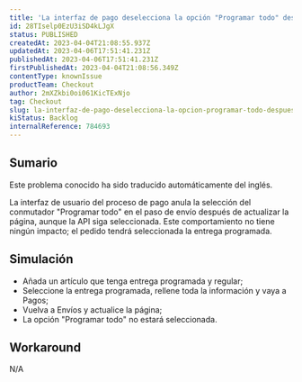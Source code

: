 ```yaml
---
title: 'La interfaz de pago deselecciona la opción "Programar todo" después de actualizar la página.'
id: 28TIselp0EzU3iSD4kLJgX
status: PUBLISHED
createdAt: 2023-04-04T21:08:55.937Z
updatedAt: 2023-04-06T17:51:41.231Z
publishedAt: 2023-04-06T17:51:41.231Z
firstPublishedAt: 2023-04-04T21:08:56.349Z
contentType: knownIssue
productTeam: Checkout
author: 2mXZkbi0oi061KicTExNjo
tag: Checkout
slug: la-interfaz-de-pago-deselecciona-la-opcion-programar-todo-despues-de-actualizar-la-pagina
kiStatus: Backlog
internalReference: 784693
---
```


## Sumario

<div class="alert alert-info">
  <p>Este problema conocido ha sido traducido automáticamente del inglés.</p>
</div>


La interfaz de usuario del proceso de pago anula la selección del conmutador "Programar todo" en el paso de envío después de actualizar la página, aunque la API siga seleccionada. Este comportamiento no tiene ningún impacto; el pedido tendrá seleccionada la entrega programada.



## Simulación



- Añada un artículo que tenga entrega programada y regular;
- Seleccione la entrega programada, rellene toda la información y vaya a Pagos;
- Vuelva a Envíos y actualice la página;
- La opción "Programar todo" no estará seleccionada.


##

## Workaround


N/A



